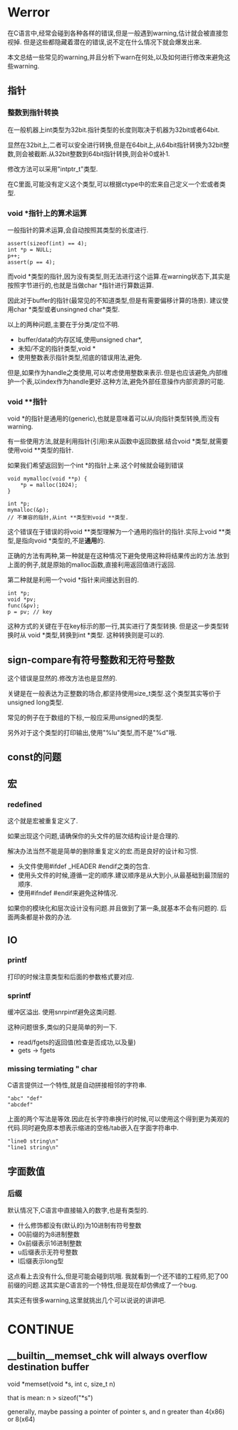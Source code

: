 # Werror
在C语言中,经常会碰到各种各样的错误,但是一般遇到warning,估计就会被直接忽视掉.
但是这些都隐藏着潜在的错误,说不定在什么情况下就会爆发出来.

本文总结一些常见的warning,并且分析下warn在何处,以及如何进行修改来避免这些warning.

## 指针
### 整数到指针转换
在一般机器上int类型为32bit.指针类型的长度则取决于机器为32bit或者64bit.

显然在32bit上,二者可以安全进行转换,但是在64bit上,从64bit指针转换为32bit整数,则会被截断.从32bit整数到64bit指针转换,则会补0或补1.

修改方法可以采用"intptr\_t"类型.

在C里面,可能没有定义这个类型,可以根据ctype中的宏来自己定义一个宏或者类型.

### void \*指针上的算术运算
一般指针的算术运算,会自动按照其类型的长度进行.

	assert(sizeof(int) == 4);
	int *p = NULL;
    p++;
    assert(p == 4);
    
而void \*类型的指针,因为没有类型,则无法进行这个运算.在warning状态下,其实是按照字节进行的,也就是当做char \*指针进行算数运算.

因此对于buffer的指针(最常见的不知道类型,但是有需要偏移计算的场景).
建议使用char \*类型或者unsingned char\*类型.

以上的两种问题,主要在于分类/定位不明.

- buffer/data的内存区域,使用unsigned char\*,
- 未知/不定的指针类型,void \*
- 使用整数表示指针类型,彻底的错误用法,避免.

但是,如果作为handle之类使用,可以考虑使用整数来表示.但是也应该避免,内部维护一个表,以index作为handle更好.这种方法,避免外部任意操作内部资源的可能.

### void \*\*指针
void \*的指针是通用的(generic),也就是意味着可以从/向指针类型转换,而没有warning.

有一些使用方法,就是利用指针(引用)来从函数中返回数据.结合void \*类型,就需要使用void \*\*类型的指针.

如果我们希望返回到一个int \*的指针上来.这个时候就会碰到错误
	
    void mymalloc(void **p) {
    	*p = malloc(1024);
    }
    
    int *p;
    mymalloc(&p);
    // 不兼容的指针,从int **类型到void **类型.
    
这个错误在于错误的将void \*\*类型理解为一个通用的指针的指针.实际上void \*\*类型,是指向void \*类型的,不是**通用**的.

正确的方法有两种,第一种就是在这种情况下避免使用这种将结果传出的方法.放到上面的例子,就是原始的malloc函数,直接利用返回值进行返回.

第二种就是利用一个void \*指针来间接达到目的.

    int *p;
    void *pv;
    func(&pv);
    p = pv; // key
    
这种方式的关键在于在key标示的那一行,其实进行了类型转换.
但是这一步类型转换时从 void \*类型,转换到int \*类型.
这种转换则是可以的.

## sign-compare有符号整数和无符号整数
这个错误是显然的.修改方法也是显然的.

关键是在一般表达为正整数的场合,都坚持使用size\_t类型.这个类型其实等价于unsigned long类型.

常见的例子在于数组的下标,一般应采用unsigned的类型.

另外对于这个类型的打印输出,使用"%lu"类型,而不是"%d"哦.

## const的问题

## 宏
### redefined
这个就是宏被重复定义了.

如果出现这个问题,请确保你的头文件的层次结构设计是合理的.

解决办法当然不能是简单的删除重复定义的宏.而是良好的设计和习惯.

- 头文件使用#ifdef \_HEADER #endif之类的包含.
- 使用头文件的时候,遵循一定的顺序.建议顺序是从大到小,从最基础到最顶层的顺序.
- 使用#ifndef #endif来避免这种情况.

如果你的模块化和层次设计没有问题.并且做到了第一条,就基本不会有问题的.
后面两条都是补救的办法.

## IO
### printf
打印的时候注意类型和后面的参数格式要对应.

### sprintf
缓冲区溢出.
使用snrpintf避免这类问题.

这种问题很多,类似的只是简单的列一下.
- read/fgets的返回值(检查是否成功,以及量)
- gets -> fgets

### missing termiating " char
C语言提供过一个特性,就是自动拼接相邻的字符串.

	"abc" "def"
    "abcdef"
    
上面的两个写法是等效.因此在长字符串换行的时候,可以使用这个得到更为美观的代码.同时避免原本想表示缩进的空格/tab嵌入在字面字符串中.

	"line0 string\n"
    "line1 string\n"
    
## 字面数值
### 后缀
默认情况下,C语言中直接输入的数字,也是有类型的.

- 什么修饰都没有(默认的)为10进制有符号整数
- 00前缀的为8进制整数
- 0x前缀表示16进制整数
- u后缀表示无符号整数
- l后缀表示long型

这点看上去没有什么,但是可能会碰到坑哦.
我就看到一个还不错的工程师,犯了00前缀的问题.这其实是C语言的一个特性,但是现在却仿佛成了一个bug.

其实还有很多warning,这里就挑出几个可以说说的讲讲吧.

# CONTINUE
## __builtin__memset_chk will always overflow destination buffer
void *memset(void *s, int c, size_t n)

that is mean: n > sizeof("*s")

generally, maybe passing a pointer of pointer s, and n greater than 4(x86) or 8(x64)
